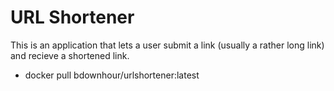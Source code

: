 # URL Shortener

This is an application that lets a user submit a link (usually a rather long link) and recieve a shortened link.

- docker pull bdownhour/urlshortener:latest
